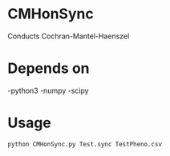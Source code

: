# CMHonSync
Conducts Cochran-Mantel-Haenszel

# Depends on
-python3
-numpy
-scipy

# Usage
<code>python CMHonSync.py Test.sync TestPheno.csv
